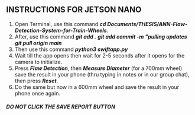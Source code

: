 ## INSTRUCTIONS FOR JETSON NANO ##
1. Open Terminal, use this command **_cd Documents/THESIS/ANN-Flaw-Detection-System-for-Train-Wheels_**.
2. After, use this command **_git add ._** **_git add commit -m "pulling updates_** **_git pull origin main_**
3. Then use this command **_python3 swiftapp.py_**
4. Wait till the app opens then wait for 2-5 seconds after it opens for the camera to initialize.
5. Press **_Flaw Detection_**, then **_Measure Diameter_** (for a 700mm wheel) save the result in your phone (thru typing in notes or in our group chat), then press **_Reset_**.
6. Do the same but now in a 600mm wheel and save the result in your phone once again.

#### _DO NOT CLICK THE SAVE REPORT BUTTON_ ####
